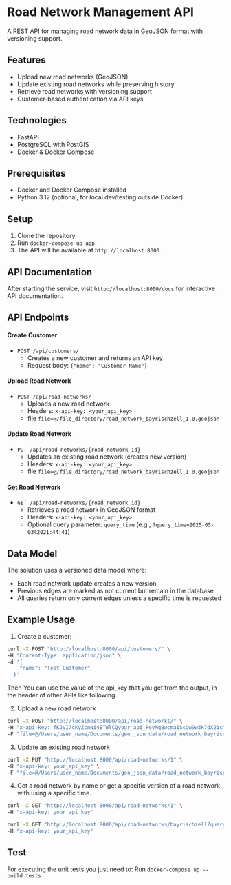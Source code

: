 # Road Network Management API

A REST API for managing road network data in GeoJSON format with versioning support.

## Features

- Upload new road networks (GeoJSON)
- Update existing road networks while preserving history
- Retrieve road networks with versioning support
- Customer-based authentication via API keys

## Technologies

- FastAPI
- PostgreSQL with PostGIS
- Docker & Docker Compose

## Prerequisites

- Docker and Docker Compose installed
- Python 3.12 (optional, for local dev/testing outside Docker)

## Setup

1. Clone the repository
2. Run `docker-compose up app`
3. The API will be available at `http://localhost:8000`

## API Documentation

After starting the service, visit `http://localhost:8000/docs` for interactive API documentation.

## API Endpoints

#### Create Customer
- `POST /api/customers/`
  - Creates a new customer and returns an API key
  - Request body: `{"name": "Customer Name"}`

#### Upload Road Network
- `POST /api/road-networks/`
  - Uploads a new road network
  - Headers: `x-api-key: <your_api_key>`
  - file `file=@/file_directory/road_network_bayrischzell_1.0.geojson`
  

#### Update Road Network
- `PUT /api/road-networks/{road_network_id}`
  - Updates an existing road network (creates new version)
  - Headers: `x-api-key: <your_api_key>`
  - file `file=@/file_directory/road_network_bayrischzell_1.0.geojson`


#### Get Road Network
- `GET /api/road-networks/{road_network_id}`
  - Retrieves a road network in GeoJSON format
  - Headers: `x-api-key: <your_api_key>`
  - Optional query parameter: `query_time` (e.g., `?query_time=2025-05-03%2021:44:41`)

## Data Model

The solution uses a versioned data model where:
- Each road network update creates a new version
- Previous edges are marked as not current but remain in the database
- All queries return only current edges unless a specific time is requested

## Example Usage

1. Create a customer:
```bash
curl -X POST "http://localhost:8000/api/customers/" \
-H "Content-Type: application/json" \
-d '{
    "name": "Test Customer"
  }'
```
Then You can use the value of the api_key that you get from the output, in the header of other APIs like following. 

2. Upload a new road network
```bash
curl -X POST "http://localhost:8000/api/road-networks/" \
-H "x-api-key: fKJVI7cKyZcnNi4ETWlCQyour_api_keyMqBwcmaIScOw9w3k7dX21c" \
-F "file=@/Users/user_name/Documents/geo_json_data/road_network_bayrischzell_1.0.geojson"
```

3. Update an existing road network
```bash
curl -X PUT "http://localhost:8000/api/road-networks/1" \
-H "x-api-key: your_api_key" \
-F "file=@/Users/user_name/Documents/geo_json_data/road_network_bayrischzell_1.1.geojson"
```

4. Get a road network by name or get a specific version of a road network with using a specific time.
```bash
curl -X GET "http://localhost:8000/api/road-networks/1" \
-H "x-api-key: your_api_key"

curl -X GET "http://localhost:8000/api/road-networks/bayrischzell?query_time=2025-05-05%2021:49:27.51" \
-H "x-api-key: your_api_key"
```

## Test
For executing the unit tests you just need to:
Run `docker-compose up --build tests`
